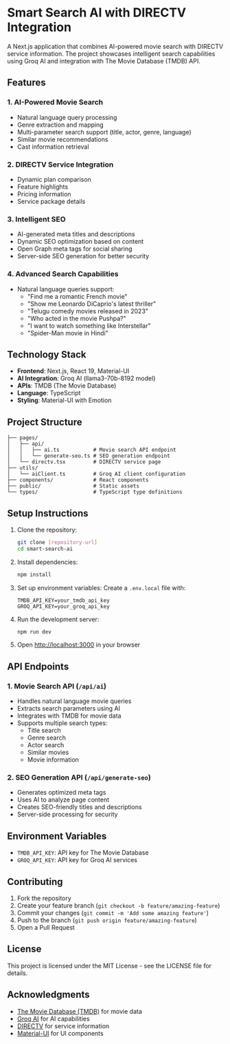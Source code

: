 # Smart Search AI with DIRECTV Integration

A Next.js application that combines AI-powered movie search with DIRECTV service information. The project showcases intelligent search capabilities using Groq AI and integration with The Movie Database (TMDB) API.

## Features

### 1. AI-Powered Movie Search
- Natural language query processing
- Genre extraction and mapping
- Multi-parameter search support (title, actor, genre, language)
- Similar movie recommendations
- Cast information retrieval

### 2. DIRECTV Service Integration
- Dynamic plan comparison
- Feature highlights
- Pricing information
- Service package details

### 3. Intelligent SEO
- AI-generated meta titles and descriptions
- Dynamic SEO optimization based on content
- Open Graph meta tags for social sharing
- Server-side SEO generation for better security

### 4. Advanced Search Capabilities
- Natural language queries support:
  - "Find me a romantic French movie"
  - "Show me Leonardo DiCaprio's latest thriller"
  - "Telugu comedy movies released in 2023"
  - "Who acted in the movie Pushpa?"
  - "I want to watch something like Interstellar"
  - "Spider-Man movie in Hindi"

## Technology Stack

- **Frontend**: Next.js, React 19, Material-UI
- **AI Integration**: Groq AI (llama3-70b-8192 model)
- **APIs**: TMDB (The Movie Database)
- **Language**: TypeScript
- **Styling**: Material-UI with Emotion

## Project Structure

```
├── pages/
│   ├── api/
│   │   ├── ai.ts           # Movie search API endpoint
│   │   └── generate-seo.ts # SEO generation endpoint
│   └── directv.tsx         # DIRECTV service page
├── utils/
│   └── aiClient.ts         # Groq AI client configuration
├── components/             # React components
├── public/                 # Static assets
└── types/                  # TypeScript type definitions
```

## Setup Instructions

1. Clone the repository:
   ```bash
   git clone [repository-url]
   cd smart-search-ai
   ```

2. Install dependencies:
   ```bash
   npm install
   ```

3. Set up environment variables:
   Create a `.env.local` file with:
   ```
   TMDB_API_KEY=your_tmdb_api_key
   GROQ_API_KEY=your_groq_api_key
   ```

4. Run the development server:
   ```bash
   npm run dev
   ```

5. Open [http://localhost:3000](http://localhost:3000) in your browser

## API Endpoints

### 1. Movie Search API (`/api/ai`)
- Handles natural language movie queries
- Extracts search parameters using AI
- Integrates with TMDB for movie data
- Supports multiple search types:
  - Title search
  - Genre search
  - Actor search
  - Similar movies
  - Movie information

### 2. SEO Generation API (`/api/generate-seo`)
- Generates optimized meta tags
- Uses AI to analyze page content
- Creates SEO-friendly titles and descriptions
- Server-side processing for security

## Environment Variables

- `TMDB_API_KEY`: API key for The Movie Database
- `GROQ_API_KEY`: API key for Groq AI services

## Contributing

1. Fork the repository
2. Create your feature branch (`git checkout -b feature/amazing-feature`)
3. Commit your changes (`git commit -m 'Add some amazing feature'`)
4. Push to the branch (`git push origin feature/amazing-feature`)
5. Open a Pull Request

## License

This project is licensed under the MIT License - see the LICENSE file for details.

## Acknowledgments

- [The Movie Database (TMDB)](https://www.themoviedb.org/) for movie data
- [Groq AI](https://groq.com/) for AI capabilities
- [DIRECTV](https://www.directv.com/) for service information
- [Material-UI](https://mui.com/) for UI components
